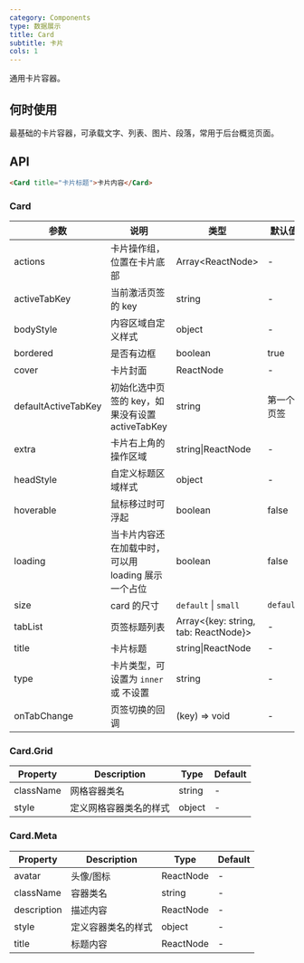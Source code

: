 ```yaml
---
category: Components
type: 数据展示
title: Card
subtitle: 卡片
cols: 1
---
```


通用卡片容器。

## 何时使用

最基础的卡片容器，可承载文字、列表、图片、段落，常用于后台概览页面。

## API

```html
<Card title="卡片标题">卡片内容</Card>
```

### Card

| 参数 | 说明 | 类型 | 默认值 |
| --- | --- | --- | --- |
| actions | 卡片操作组，位置在卡片底部 | Array&lt;ReactNode> | - |
| activeTabKey | 当前激活页签的 key | string | - |
| bodyStyle | 内容区域自定义样式 | object | - |
| bordered | 是否有边框 | boolean | true |
| cover | 卡片封面 | ReactNode | - |
| defaultActiveTabKey | 初始化选中页签的 key，如果没有设置 activeTabKey | string | 第一个页签 |
| extra | 卡片右上角的操作区域 | string\|ReactNode | - |
| headStyle | 自定义标题区域样式 | object | - |
| hoverable | 鼠标移过时可浮起 | boolean | false |
| loading | 当卡片内容还在加载中时，可以用 loading 展示一个占位 | boolean | false |
| size | card 的尺寸 | `default` \| `small` | `default` |
| tabList | 页签标题列表 | Array&lt;{key: string, tab: ReactNode}> | - |
| title | 卡片标题 | string\|ReactNode | - |
| type | 卡片类型，可设置为 `inner` 或 不设置 | string | - |
| onTabChange | 页签切换的回调 | (key) => void | - |

### Card.Grid

| Property  | Description            | Type   | Default |
| --------- | ---------------------- | ------ | ------- |
| className | 网格容器类名           | string | -       |
| style     | 定义网格容器类名的样式 | object | -       |

### Card.Meta

| Property    | Description        | Type      | Default |
| ----------- | ------------------ | --------- | ------- |
| avatar      | 头像/图标          | ReactNode | -       |
| className   | 容器类名           | string    | -       |
| description | 描述内容           | ReactNode | -       |
| style       | 定义容器类名的样式 | object    | -       |
| title       | 标题内容           | ReactNode | -       |
